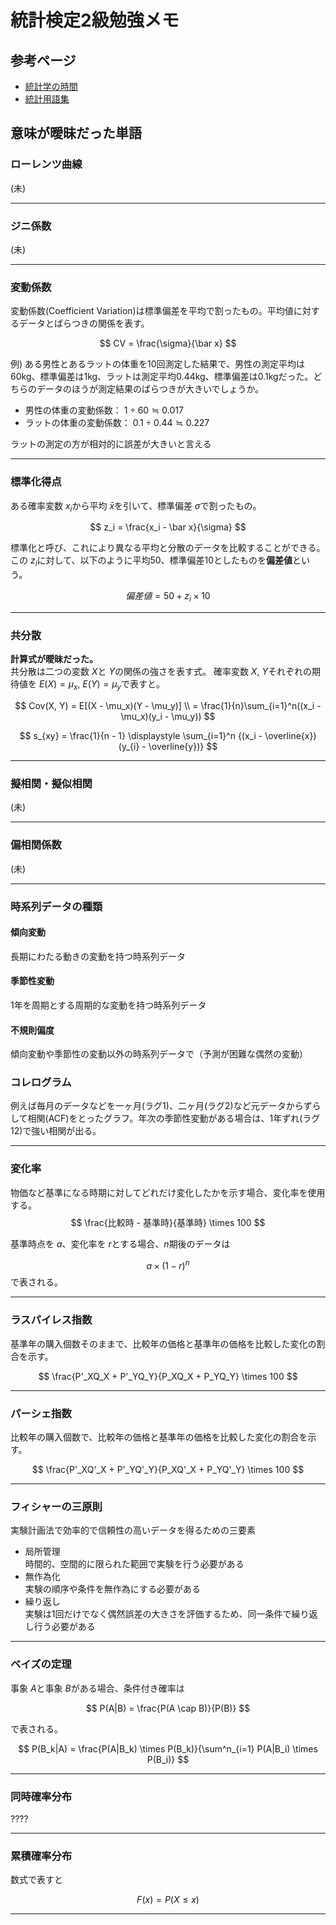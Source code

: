 # 統計検定2級勉強メモ

## 参考ページ
* [統計学の時間](https://bellcurve.jp/statistics/course/)
* [統計用語集](https://bellcurve.jp/statistics/glossary/initial/a/)


## 意味が曖昧だった単語
### ローレンツ曲線
(未)

---
### ジニ係数
(未)

---
### 変動係数
変動係数(Coefficient Variation)は標準偏差を平均で割ったもの。平均値に対するデータとばらつきの関係を表す。

$$
CV = \frac{\sigma}{\bar x}
$$

例)
ある男性とあるラットの体重を10回測定した結果で、男性の測定平均は60kg、標準偏差は1kg、ラットは測定平均0.44kg、標準偏差は0.1kgだった。どちらのデータのほうが測定結果のばらつきが大きいでしょうか。
* 男性の体重の変動係数： $1 \div 60 \fallingdotseq 0.017$  
* ラットの体重の変動係数： $0.1 \div 0.44 \fallingdotseq 0.227$

ラットの測定の方が相対的に誤差が大きいと言える

---
### 標準化得点
ある確率変数 $x_i$から平均 $\bar x$を引いて、標準偏差 $\sigma$で割ったもの。

$$
z_i = \frac{x_i - \bar x}{\sigma}
$$

標準化と呼び、これにより異なる平均と分散のデータを比較することができる。  
この $z_i$に対して、以下のように平均50、標準偏差10としたものを**偏差値**という。

$$
偏差値 = 50 + z_i \times 10
$$

---
### 共分散
**計算式が曖昧だった。**  
共分散は二つの変数 $X$と $Y$の関係の強さを表す式。
確率変数 $X$, $Y$それぞれの期待値を $E(X) = \mu_x$, $E(Y) = \mu_y$で表すと。

$$
Cov(X, Y) = E[(X - \mu_x)(Y - \mu_y)] \\
= \frac{1}{n}\sum_{i=1}^n((x_i - \mu_x)(y_i - \mu_y))
$$

$$
s_{xy} = \frac{1}{n - 1} \displaystyle \sum_{i=1}^n 
{(x_i - \overline{x})(y_{i} - \overline{y})}
$$

---
### 擬相関・擬似相関
(未)

---
### 偏相関係数
(未)

---
### 時系列データの種類
#### 傾向変動
長期にわたる動きの変動を持つ時系列データ

#### 季節性変動
1年を周期とする周期的な変動を持つ時系列データ

#### 不規則偏度
傾向変動や季節性の変動以外の時系列データで（予測が困難な偶然の変動）

### コレログラム
例えば毎月のデータなどを一ヶ月(ラグ1)、二ヶ月(ラグ2)など元データからずらして相関(ACF)をとったグラフ。年次の季節性変動がある場合は、1年ずれ(ラグ12)で強い相関が出る。

---
### 変化率
物価など基準になる時期に対してどれだけ変化したかを示す場合、変化率を使用する。
$$
\frac{比較時 - 基準時}{基準時} \times 100
$$

基準時点を $a$、変化率を $r$とする場合、$n$期後のデータは

$$
a \times (1 - r)^n
$$
で表される。

---
### ラスパイレス指数
基準年の購入個数そのままで、比較年の価格と基準年の価格を比較した変化の割合を示す。

$$
\frac{P'_XQ_X + P'_YQ_Y}{P_XQ_X + P_YQ_Y} \times 100
$$

---
### パーシェ指数
比較年の購入個数で、比較年の価格と基準年の価格を比較した変化の割合を示す。

$$
\frac{P'_XQ'_X + P'_YQ'_Y}{P_XQ'_X + P_YQ'_Y} \times 100
$$

---
### フィシャーの三原則
実験計画法で効率的で信頼性の高いデータを得るための三要素

* 局所管理  
    時間的、空間的に限られた範囲で実験を行う必要がある
* 無作為化  
    実験の順序や条件を無作為にする必要がある
* 繰り返し  
    実験は1回だけでなく偶然誤差の大きさを評価するため、同一条件で繰り返し行う必要がある

---
### ベイズの定理

事象 $A$と事象 $B$がある場合、条件付き確率は

$$
P(A|B) = \frac{P(A \cap B)}{P(B)}
$$

で表される。

$$
P(B_k|A) = \frac{P(A|B_k) \times P(B_k)}{\sum^n_{i=1} P(A|B_i) \times P(B_i)}
$$

---
### 同時確率分布
????

---
### 累積確率分布
数式で表すと

$$
F(x) = P(X \le x)
$$

---
### 